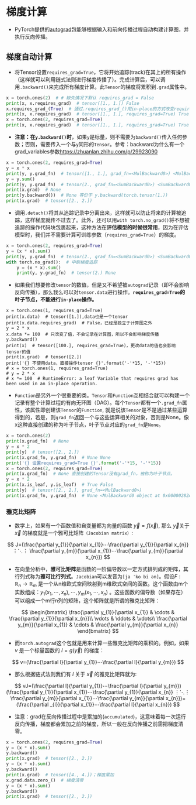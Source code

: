 # 梯度计算

- PyTorch提供的[autograd](https://pytorch.org/docs/stable/autograd.html)包能够根据输入和前向传播过程自动构建计算图，并执行反向传播。

## 梯度自动计算

- 将Tensor设置`requires_grad=True`，它将开始追踪(track)在其上的所有操作（这样就可以利用链式法则进行梯度传播了）。完成计算后，可以调用`.backward()`来完成所有梯度计算。此`Tensor`的梯度将累积到`.grad`属性中。

~~~python
x = torch.ones(2)  # # 缺失情况下默认 requires_grad = False
print(x, x.requires_grad)  # tensor([1., 1.]) False
x.requires_grad_(True)  # 通过.requires_grad_()用in-place的方式改变requires_grad属性
print(x, x.requires_grad)  # tensor([1., 1.], requires_grad=True) True
x = torch.ones(2, requires_grad=True)
print(x, x.requires_grad)  # tensor([1., 1.], requires_grad=True) True
~~~

- **注意：在`y.backward()`时**，如果`y`是标量，则不需要为`backward()`传入任何参数；否则，需要传入一个与`y`同形的`Tensor`。参考：backward为什么有一个grad_variables参数<https://zhuanlan.zhihu.com/p/29923090>

~~~python
x = torch.ones(2, requires_grad=True)
y = x * x
print(y, y.grad_fn)  # tensor([1., 1.], grad_fn=<MulBackward0>) <MulBackward0 object at 0x000001521DC5BF60>
y = y.sum()
print(y, y.grad_fn)  # tensor(2., grad_fn=<SumBackward0>) <SumBackward0 object at 0x000001521DC5BF60>
print(x.grad)  # None
print(y.backward())  # None 等价于 y.backward(torch.tensor(1.))
print(x.grad)  # tensor([2., 2.])
~~~

- 调用`.detach()`将其从追踪记录中分离出来，这样就可以防止将来的计算被追踪，这样梯度就传不过去了。此外，还可以用`with torch.no_grad()`将不想被追踪的操作代码块包裹起来，这种方法在**评估模型的时候很常用**，因为在评估模型时，我们并不需要计算可训练参数（`requires_grad=True`）的梯度。

~~~python
x = torch.ones(2, requires_grad=True)
y = (x * x).sum()
print(y, y.grad_fn)  # tensor(2., grad_fn=<SumBackward0>) <SumBackward0 object at 0x000001A08211D1D0>
with torch.no_grad():  # 中断梯度追踪
    y = (x * x).sum()
    print(y, y.grad_fn)  # tensor(2.) None
~~~

- 如果我们想要修改`tensor`的数值，但是又不希望被`autograd`记录（即不会影响反向传播），那么我么可以对`tensor.data`进行操作。**`requires_grad=True`的叶子节点，不能进行`in-place`操作。**

~~~
x = torch.ones(1, requires_grad=True)
print(x.data)  # tensor([1.]),data也是一个tensor
print(x.data.requires_grad)  # False，已经是独立于计算图之外
y = 2 * x
x.data *= 100  # 只改变了值，不会记录在计算图，所以不会影响梯度传播
y.backward()
print(x)  # tensor([100.], requires_grad=True)，更改data的值也会影响tensor的值
print(x.grad)  # tensor([2.])
print('{} 不使用data，直接操作tensor {}'.format('-'*15, '-'*15))
# x = torch.ones(1, requires_grad=True)
# y = 2 * x
# x *= 100  # RuntimeError: a leaf Variable that requires grad has been used in an in-place operation.
~~~

- `Function`是另外一个很重要的类。`Tensor`和`Function`互相结合就可以构建一个记录有整个计算过程的有向无环图（DAG）。每个`Tensor`都有一个`.grad_fn`属性，该属性即创建该`Tensor`的`Function`, 就是说该`Tensor`是不是通过某些运算得到的，若是，则`grad_fn`返回一个与这些运算相关的对象，否则是None。像x这种直接创建的称为叶子节点，叶子节点对应的`grad_fn`是`None`。

~~~python
x = torch.ones(2)
print(x.grad_fn)  # None
y = x * 2
print(y)  # tensor([2., 2.])
print(x.grad_fn, y.grad_fn)  # None None
print('{} 设置requires_grad=True {}'.format('-'*15, '-'*15))
x = torch.ones(2, requires_grad=True)
print(x.grad_fn)  # None 直接创建的Tensor没有grad_fn，被称为叶子节点。
y = x * 2
print(x.is_leaf, y.is_leaf)  # True False
print(y)  # tensor([2., 2.], grad_fn=<MulBackward0>)
print(x.grad_fn, y.grad_fn)  # None <MulBackward0 object at 0x00000282A67BCF28>
~~~

### 雅克比矩阵

- 数学上，如果有一个函数值和自变量都为向量的函数  $\vec{y} =f(\vec{x})$, 那么 $\vec{y}$关于 $\vec{x}$ 的梯度就是一个雅可比矩阵`（Jacobian matrix）`:

$$
J=(\frac{\partial y_{1}}{\partial x_{1}}⋯\frac{\partial y_{1}}{\partial x_{n}} ⋮⋱⋮ \frac{\partial y_{m}}{\partial x_{1}}⋯\frac{\partial y_{m}}{\partial x_{n}})
$$

- 在向量分析中，**雅可比矩阵**是函数的一阶偏导数以一定方式排列成的矩阵，其行列式称为**雅可比行列式**。`Jacobian`可以发音为`[ja ˈko bi ən]`。假设$F:\mathbb{R}_{n}\rightarrow \mathbb{R}_{m}$ 是一个从n维欧式空间映射到m维欧式空间的函数。这个函数由m个实数组成：$y_{1}(x_{1},\cdots ,x_{n}),\cdots,y_{m}(x_{1},\cdots ,x_{n})$ 。这些函数的偏导数（如果存在）可以组成一个m行n列的矩阵，这个矩阵就是所谓的雅克比矩阵：

$$
\begin{bmatrix}
\frac{\partial y_{1}}{\partial x_{1}} & \cdots & \frac{\partial y_{1}}{\partial x_{n}}\\ 
\vdots  & \ddots  & \vdots\\ 
\frac{\partial y_{m}}{\partial x_{1}} & \cdots & \frac{\partial y_{m}}{\partial x_{n}}
\end{bmatrix}
$$

- 而`torch.autograd`这个包就是用来计算一些雅克比矩阵的乘积的。例如，如果 $v$ 是一个标量函数的 $l=g(\vec{y} )$ 的梯度：

$$
v=(\frac{\partial l}{\partial y_{1}}⋯\frac{\partial l}{\partial y_{m}})
$$

- 那么根据链式法则我们有 $l$ 关于 $\vec{x}$ 的雅克比矩阵就为:

$$
vJ=(\frac{\partial l}{\partial y_{1}}⋯\frac{\partial l}{\partial y_{m}})(\frac{\partial y_{1}}{\partial x_{1}}⋯\frac{\partial y_{1}}{\partial x_{n}} ⋮⋱⋮ \frac{\partial y_{m}}{\partial x_{1}}⋯\frac{\partial y_{m}}{\partial x_{n}})=(\frac{\partial _{l}}{\partial x_{1}}⋯\frac{\partial l}{\partial x_{n}})
$$

- 注意：grad在反向传播过程中是累加的(`accumulated`)，这意味着每一次运行反向传播，梯度都会累加之前的梯度，所以一般在反向传播之前需把梯度清零。

~~~python
x = torch.ones(2, requires_grad=True)
y = (x * x).sum()
y.backward()
print(x.grad)  # tensor([2., 2.])
y = (x * x).sum()
y.backward()
print(x.grad)  # tensor([4., 4.])；梯度累加
x.grad.data.zero_()  # 梯度清零
y = (x * x).sum()
y.backward()
print(x.grad)  # tensor([2., 2.])
~~~

